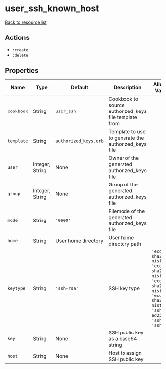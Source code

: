 # user_ssh_known_host

[Back to resource list](../README.md#resources)

## Actions

- `:create`
- `:delete`

## Properties

| Name                   | Type          | Default                          | Description                                                         | Allowed Values      |
| ---------------------- | ------------- | -------------------------------- | ------------------------------------------------------------------- | ------------------- |
| `cookbook`             | String        | `user_ssh`                       | Cookbook to source authorized_keys file template from               |                     |
| `template`             | String        | `authorized_keys.erb`            | Template to use to generate the authorized_keys file                |                     |
| `user`                 | Integer, String | None                           | Owner of the generated authorized_keys file                         |                     |
| `group`                | Integer, String | None                           | Group of the generated authorized_keys file                         |                     |
| `mode`                 | String        | `'0600'`                         | Filemode of the generated authorized_keys file                      |                     |
| `home`                 | String        | User home directory              | User home directory path                                            |                     |
| `keytype`              | String        | `'ssh-rsa'`                      | SSH key type                                                        | `'ecdsa-sha2-nistp256' 'ecdsa-sha2-nistp384' 'ecdsa-sha2-nistp384' 'ecdsa-sha2-nistp521' 'ssh-ed25519' 'ssh-dss' 'ssh-rsa'` |
| `key`                  | String        | None                             | SSH public key as a base64 string                                   |                     |
| `host`                 | String        | None                             | Host to assign SSH public key                                       |                     |
